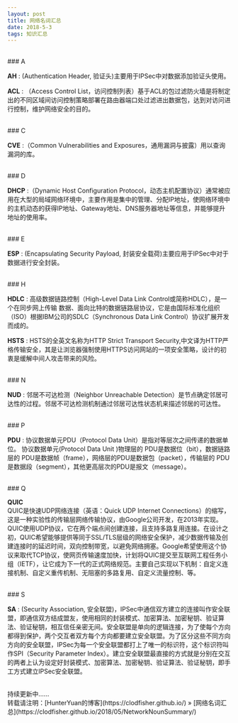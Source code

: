```yaml
---
layout: post
title: 网络名词汇总
date: 2018-5-3 
tags: 知识汇总
---
```


<br>
### A    

**AH** : (Authentication Header, 验证头)主要用于IPSec中对数据添加验证头使用。   

**ACL** : （Access Control List，访问控制列表）基于ACL的包过滤防火墙是将制定出的不同区域间访问控制策略部署在路由器端口处过滤进出数据包，达到对访问进行控制，维护网络安全的目的。      

<br>
### C    

**CVE** :（Common Vulnerabilities and Exposures，通用漏洞与披露）用以查询漏洞的库。    

<br>
### D    

**DHCP** :（Dynamic Host Configuration Protocol，动态主机配置协议）通常被应用在大型的局域网络环境中，主要作用是集中的管理、分配IP地址，使网络环境中的主机动态的获得IP地址、Gateway地址、DNS服务器地址等信息，并能够提升地址的使用率。    

<br>
### E        

**ESP** : (Encapsulating Security Payload, 封装安全载荷)主要应用于IPSec中对于数据进行安全封装。    

<br>
### H    

**HDLC** :  高级数据链路控制（High-Level Data Link Control或简称HDLC），是一个在同步网上传输 数据、面向比特的数据链路层协议，它是由国际标准化组织（ISO）根据IBM公司的SDLC（Synchronous Data Link Control）协议扩展开发而成的。   

**HSTS** : HSTS的全英文名称为HTTP Strict Transport Security,中文译为HTTP严格传输安全，其是让浏览器强制使用HTTPS访问网站的一项安全策略，设计的初衷是缓解中间人攻击带来的风险。    

<br>
### N     

**NUD** : 邻居不可达检测（Neighbor Unreachable Detection）是节点确定邻居可达性的过程。邻居不可达检测机制通过邻居可达性状态机来描述邻居的可达性。    

<br>
### P     

**PDU** : 协议数据单元PDU（Protocol Data Unit）是指对等层次之间传递的数据单位。 协议数据单元(Protocol Data Unit )物理层的 PDU是数据位（bit），数据链路层的 PDU是数据帧（frame），网络层的PDU是数据包（packet），传输层的 PDU是数据段（segment），其他更高层次的PDU是报文（message）。   

<br>
### Q    

**QUIC**     
QUIC是快速UDP网络连接（英语：Quick UDP Internet Connections）的缩写，这是一种实验性的传输层网络传输协议，由Google公司开发，在2013年实现。QUIC使用UDP协议，它在两个端点间创建连接，且支持多路复用连接。在设计之初，QUIC希望能够提供等同于SSL/TLS层级的网络安全保护，减少数据传输及创建连接时的延迟时间，双向控制带宽，以避免网络拥塞。Google希望使用这个协议来取代TCP协议，使网页传输速度加快，计划将QUIC提交至互联网工程任务小组（IETF），让它成为下一代的正式网络规范。主要自己实现以下机制：自定义连接机制、自定义重传机制、无阻塞的多路复用、自定义流量控制、等。    

<br>
### S    

**SA** : (Security Association, 安全联盟)，IPSec中通信双方建立的连接叫作安全联盟，即通信双方结成盟友，使用相同的封装模式、加密算法、加密秘钥、验证算法、验证秘钥，相互信任亲密无间。安全联盟是单向的逻辑连接，为了使每个方向都得到保护，两个交互者双方每个方向都要建立安全联盟。为了区分这些不同方向方向的安全联盟，IPSec为每一个安全联盟都打上了唯一的标识符，这个标识符叫作SPI（Security Parameter Index）。建立安全联盟最直接的方式就是分别在交互的两者上认为设定好封装模式、加密算法、加密秘钥、验证算法、验证秘钥，即手工方式建立IPSec安全联盟。      



    
<br>
持续更新中......    

<br> 
转载请注明：[HunterYuan的博客](https://clodfisher.github.io/) » [网络名词汇总](https://clodfisher.github.io/2018/05/NetworkNounSummary/)      
